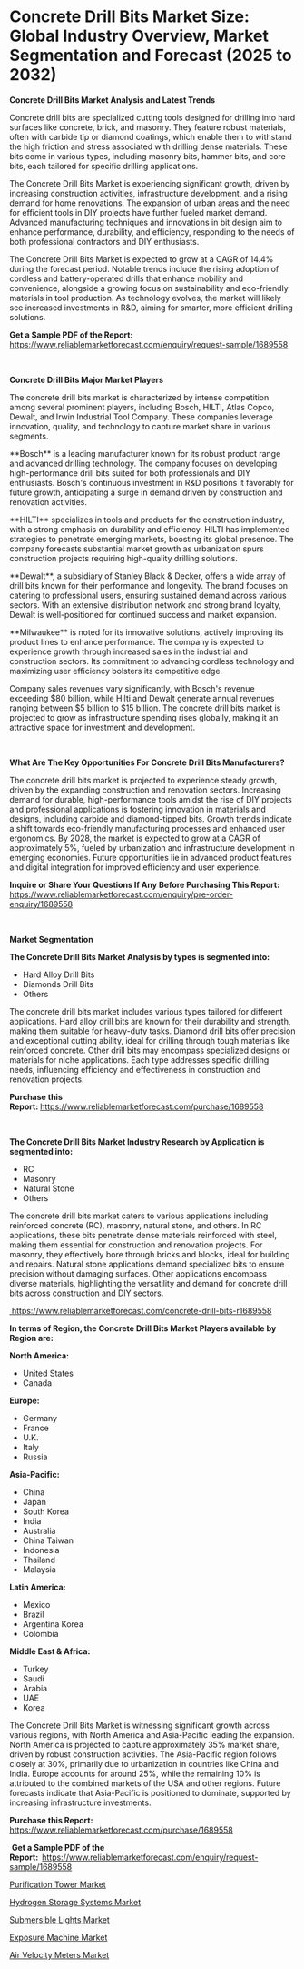 <p><h1>Concrete Drill Bits Market Size: Global Industry Overview, Market Segmentation and Forecast (2025 to 2032)</h1></p><p><strong>Concrete Drill Bits Market Analysis and Latest Trends</strong></p>
<p><p>Concrete drill bits are specialized cutting tools designed for drilling into hard surfaces like concrete, brick, and masonry. They feature robust materials, often with carbide tip or diamond coatings, which enable them to withstand the high friction and stress associated with drilling dense materials. These bits come in various types, including masonry bits, hammer bits, and core bits, each tailored for specific drilling applications.</p><p>The Concrete Drill Bits Market is experiencing significant growth, driven by increasing construction activities, infrastructure development, and a rising demand for home renovations. The expansion of urban areas and the need for efficient tools in DIY projects have further fueled market demand. Advanced manufacturing techniques and innovations in bit design aim to enhance performance, durability, and efficiency, responding to the needs of both professional contractors and DIY enthusiasts.</p><p>The Concrete Drill Bits Market is expected to grow at a CAGR of 14.4% during the forecast period. Notable trends include the rising adoption of cordless and battery-operated drills that enhance mobility and convenience, alongside a growing focus on sustainability and eco-friendly materials in tool production. As technology evolves, the market will likely see increased investments in R&D, aiming for smarter, more efficient drilling solutions.</p></p>
<p><strong>Get a Sample PDF of the Report:&nbsp;</strong> <a href="https://www.reliablemarketforecast.com/enquiry/request-sample/1689558?utm_campaign=1875&utm_medium=2&utm_source=Github&utm_content=ia&utm_term=22022025&utm_id=concrete-drill-bits">https://www.reliablemarketforecast.com/enquiry/request-sample/1689558</a></p>
<p>&nbsp;</p>
<p><strong>Concrete Drill Bits Major Market Players</strong></p>
<p><p>The concrete drill bits market is characterized by intense competition among several prominent players, including Bosch, HILTI, Atlas Copco, Dewalt, and Irwin Industrial Tool Company. These companies leverage innovation, quality, and technology to capture market share in various segments.</p><p>**Bosch** is a leading manufacturer known for its robust product range and advanced drilling technology. The company focuses on developing high-performance drill bits suited for both professionals and DIY enthusiasts. Bosch's continuous investment in R&D positions it favorably for future growth, anticipating a surge in demand driven by construction and renovation activities.</p><p>**HILTI** specializes in tools and products for the construction industry, with a strong emphasis on durability and efficiency. HILTI has implemented strategies to penetrate emerging markets, boosting its global presence. The company forecasts substantial market growth as urbanization spurs construction projects requiring high-quality drilling solutions.</p><p>**Dewalt**, a subsidiary of Stanley Black & Decker, offers a wide array of drill bits known for their performance and longevity. The brand focuses on catering to professional users, ensuring sustained demand across various sectors. With an extensive distribution network and strong brand loyalty, Dewalt is well-positioned for continued success and market expansion.</p><p>**Milwaukee** is noted for its innovative solutions, actively improving its product lines to enhance performance. The company is expected to experience growth through increased sales in the industrial and construction sectors. Its commitment to advancing cordless technology and maximizing user efficiency bolsters its competitive edge.</p><p>Company sales revenues vary significantly, with Bosch's revenue exceeding $80 billion, while Hilti and Dewalt generate annual revenues ranging between $5 billion to $15 billion. The concrete drill bits market is projected to grow as infrastructure spending rises globally, making it an attractive space for investment and development.</p></p>
<p>&nbsp;</p>
<p><strong>What Are The Key Opportunities For Concrete Drill Bits Manufacturers?</strong></p>
<p><p>The concrete drill bits market is projected to experience steady growth, driven by the expanding construction and renovation sectors. Increasing demand for durable, high-performance tools amidst the rise of DIY projects and professional applications is fostering innovation in materials and designs, including carbide and diamond-tipped bits. Growth trends indicate a shift towards eco-friendly manufacturing processes and enhanced user ergonomics. By 2028, the market is expected to grow at a CAGR of approximately 5%, fueled by urbanization and infrastructure development in emerging economies. Future opportunities lie in advanced product features and digital integration for improved efficiency and user experience.</p></p>
<p><strong>Inquire or Share Your Questions If Any Before Purchasing This Report:</strong> <a href="https://www.reliablemarketforecast.com/enquiry/pre-order-enquiry/1689558?utm_campaign=1875&utm_medium=2&utm_source=Github&utm_content=ia&utm_term=22022025&utm_id=concrete-drill-bits">https://www.reliablemarketforecast.com/enquiry/pre-order-enquiry/1689558</a></p>
<p>&nbsp;</p>
<p><strong>Market Segmentation</strong></p>
<p><strong>The Concrete Drill Bits Market Analysis by types is segmented into:</strong></p>
<p><ul><li>Hard Alloy Drill Bits</li><li>Diamonds Drill Bits</li><li>Others</li></ul></p>
<p><p>The concrete drill bits market includes various types tailored for different applications. Hard alloy drill bits are known for their durability and strength, making them suitable for heavy-duty tasks. Diamond drill bits offer precision and exceptional cutting ability, ideal for drilling through tough materials like reinforced concrete. Other drill bits may encompass specialized designs or materials for niche applications. Each type addresses specific drilling needs, influencing efficiency and effectiveness in construction and renovation projects.</p></p>
<p><strong>Purchase this Report:&nbsp;</strong><a href="https://www.reliablemarketforecast.com/purchase/1689558?utm_campaign=1875&utm_medium=2&utm_source=Github&utm_content=ia&utm_term=22022025&utm_id=concrete-drill-bits">https://www.reliablemarketforecast.com/purchase/1689558</a></p>
<p>&nbsp;</p>
<p><strong>The Concrete Drill Bits Market Industry Research by Application is segmented into:</strong></p>
<p><ul><li>RC</li><li>Masonry</li><li>Natural Stone</li><li>Others</li></ul></p>
<p><p>The concrete drill bits market caters to various applications including reinforced concrete (RC), masonry, natural stone, and others. In RC applications, these bits penetrate dense materials reinforced with steel, making them essential for construction and renovation projects. For masonry, they effectively bore through bricks and blocks, ideal for building and repairs. Natural stone applications demand specialized bits to ensure precision without damaging surfaces. Other applications encompass diverse materials, highlighting the versatility and demand for concrete drill bits across construction and DIY sectors.</p></p>
<p><a href="https://www.reliablemarketforecast.com/concrete-drill-bits-r1689558?utm_campaign=1875&utm_medium=2&utm_source=Github&utm_content=ia&utm_term=22022025&utm_id=concrete-drill-bits">&nbsp;https://www.reliablemarketforecast.com/concrete-drill-bits-r1689558</a></p>
<p><strong>In terms of Region, the Concrete Drill Bits Market Players available by Region are:</strong></p>
<p>
    <p> <strong> North America: </strong>
        <ul>
            <li>United States</li>
            <li>Canada</li>
        </ul>
        </p> 
    <p> <strong> Europe: </strong>
        <ul>
            <li>Germany</li>
            <li>France</li>
            <li>U.K.</li>
            <li>Italy</li>
            <li>Russia</li>
        </ul>
        </p> 
    <p> <strong> Asia-Pacific: </strong>
        <ul>
            <li>China</li>
            <li>Japan</li>
            <li>South Korea</li>
            <li>India</li>
            <li>Australia</li>
            <li>China Taiwan</li>
            <li>Indonesia</li>
            <li>Thailand</li>
            <li>Malaysia</li>
        </ul>
        </p> 
    <p> <strong> Latin America: </strong>
        <ul>
            <li>Mexico</li>
            <li>Brazil</li>
            <li>Argentina Korea</li>
            <li>Colombia</li>
        </ul>
        </p> 
    <p> <strong> Middle East & Africa: </strong>
        <ul>
            <li>Turkey</li>
            <li>Saudi</li>
            <li>Arabia</li>
            <li>UAE</li>
            <li>Korea</li>
        </ul>
    </p>
    </p>
<p><p>The Concrete Drill Bits Market is witnessing significant growth across various regions, with North America and Asia-Pacific leading the expansion. North America is projected to capture approximately 35% market share, driven by robust construction activities. The Asia-Pacific region follows closely at 30%, primarily due to urbanization in countries like China and India. Europe accounts for around 25%, while the remaining 10% is attributed to the combined markets of the USA and other regions. Future forecasts indicate that Asia-Pacific is positioned to dominate, supported by increasing infrastructure investments.</p></p>
<p><strong>Purchase this Report: </strong><a href="https://www.reliablemarketforecast.com/purchase/1689558?utm_campaign=1875&utm_medium=2&utm_source=Github&utm_content=ia&utm_term=22022025&utm_id=concrete-drill-bits">https://www.reliablemarketforecast.com/purchase/1689558</a></p>
<p>&nbsp;<strong>Get a Sample PDF of the Report:&nbsp;&nbsp;</strong><a href="https://www.reliablemarketforecast.com/enquiry/request-sample/1689558?utm_campaign=1875&utm_medium=2&utm_source=Github&utm_content=ia&utm_term=22022025&utm_id=concrete-drill-bits">https://www.reliablemarketforecast.com/enquiry/request-sample/1689558</a></p>
<p><strong></strong></p>
<p><p><a href="https://github.com/sgroitrieu7f/Market-Research-Report-List-1/blob/main/purification-tower-market.md?utm_campaign=1875&utm_medium=2&utm_source=Github&utm_content=ia&utm_term=22022025&utm_id=concrete-drill-bits">Purification Tower Market</a></p><p><a href="https://github.com/zhininzacher/Market-Research-Report-List-1/blob/main/hydrogen-storage-systems-market.md?utm_campaign=1875&utm_medium=2&utm_source=Github&utm_content=ia&utm_term=22022025&utm_id=concrete-drill-bits">Hydrogen Storage Systems Market</a></p><p><a href="https://github.com/welidaeisya/Market-Research-Report-List-1/blob/main/submersible-lights-market.md?utm_campaign=1875&utm_medium=2&utm_source=Github&utm_content=ia&utm_term=22022025&utm_id=concrete-drill-bits">Submersible Lights Market</a></p><p><a href="https://github.com/Chiragrp22/Market-Research-Report-List-7/blob/main/exposure-machine-market.md?utm_campaign=1875&utm_medium=2&utm_source=Github&utm_content=ia&utm_term=22022025&utm_id=concrete-drill-bits">Exposure Machine Market</a></p><p><a href="https://github.com/donsonjupa/Market-Research-Report-List-1/blob/main/air-velocity-meters-market.md?utm_campaign=1875&utm_medium=2&utm_source=Github&utm_content=ia&utm_term=22022025&utm_id=concrete-drill-bits">Air Velocity Meters Market</a></p></p>